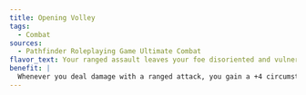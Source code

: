 ```yaml
---
title: Opening Volley
tags:
  - Combat
sources:
  - Pathfinder Roleplaying Game Ultimate Combat
flavor_text: Your ranged assault leaves your foe disoriented and vulnerable to your melee attack.
benefit: |
  Whenever you deal damage with a ranged attack, you gain a +4 circumstance bonus on the next melee attack roll you make against the opponent. This attack must occur before the end of your next turn.
---
```


